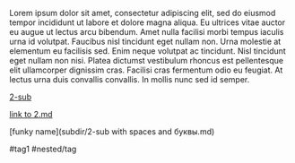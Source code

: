 Lorem ipsum dolor sit amet, consectetur adipiscing elit, sed do eiusmod tempor incididunt ut labore et dolore magna aliqua. Eu ultrices vitae auctor eu augue ut lectus arcu bibendum. Amet nulla facilisi morbi tempus iaculis urna id volutpat. Faucibus nisl tincidunt eget nullam non. Urna molestie at elementum eu facilisis sed. Enim neque volutpat ac tincidunt. Nisl tincidunt eget nullam non nisi. Platea dictumst vestibulum rhoncus est pellentesque elit ullamcorper dignissim cras. Facilisi cras fermentum odio eu feugiat. At lectus urna duis convallis convallis. In mollis nunc sed id semper.

[2-sub](2-sub.md)

[link to 2.md](2.md)

[funky name](subdir/2-sub with spaces and буквы.md)

#tag1
#nested/tag

